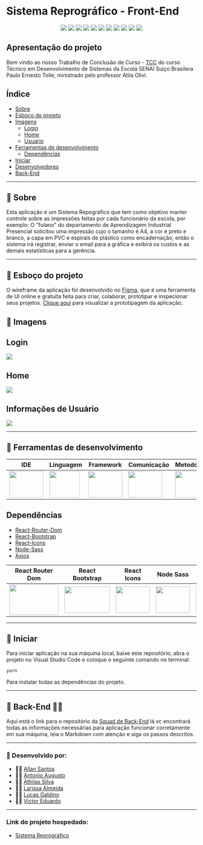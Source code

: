 # Sistema Reprográfico - Front-End

<div align="center">
  <img src="https://img.shields.io/badge/HTML5-E34F26?style=for-the-badge&logo=html5&logoColor=white">  <img src="https://img.shields.io/badge/Sass-CC6699?style=for-the-badge&logo=sass&logoColor=white">  <img src="https://img.shields.io/badge/JavaScript-323330?style=for-the-badge&logo=javascript&logoColor=F7DF1E">  <img src="https://img.shields.io/badge/Visual_Studio_Code-0078D4?style=for-the-badge&logo=visual%20studio%20code&logoColor=white">  <img src="https://img.shields.io/badge/React-20232A?style=for-the-badge&logo=react&logoColor=61DAFB">  <img src="https://img.shields.io/badge/npm-CB3837?style=for-the-badge&logo=npm&logoColor=white">  <img src="https://img.shields.io/badge/Yarn-2C8EBB?style=for-the-badge&logo=yarn&logoColor=white">  <img src="https://img.shields.io/badge/Bootstrap-563D7C?style=for-the-badge&logo=bootstrap&logoColor=white">  <img src="https://img.shields.io/badge/Git-F05032?style=for-the-badge&logo=git&logoColor=white">  <img src="https://img.shields.io/badge/GitHub-100000?style=for-the-badge&logo=github&logoColor=white">  <img src="https://img.shields.io/badge/Figma-F24E1E?style=for-the-badge&logo=figma&logoColor=white">  
</div>

## Apresentação do projeto

Bem vindo ao nosso Trabalho de Conclusão de Curso - [TCC](https://www.significados.com.br/tcc/) do curso Técnico em Desenvolvimento de Sistemas da Escola SENAI Suiço Brasilera Paulo Ernesto Tolle, ministrado pelo professor Atila Olivi.

## Índice

- [Sobre](#sobre)
- [Esboço do projeto](#esboco)
- [Imagens](#img)
    - [Login](#login)
    - [Home](#home)
    - [Usuario](#usuario)
- [Ferramentas de desenvolvimento](#ferramentas)
    - [Dependências](#dependencias)
- [Iniciar](#iniciar)
- [Desenvolvedores](#devs)
- [Back-End](#back)

<hr>

## <a name="sobre"></a> 📌 Sobre

Esta aplicação é um Sistema Repográfico que tem como objetivo manter controle sobre as impressões feitas por cada funcionário da escola, por exemplo: O "fulano" do departamento de Aprendizagem Industrial Presencial solicitou uma impressão cujo o tamanho é A4, a cor é preto e branco, a capa em PVC e espirais de plástico como encadernação, então o sistema irá registrar, enviar o email para a gráfica e exibirá os custos e as demais estatísticas para a gerência.

<hr>

## <a name="esboco"></a> 📌 Esboço do projeto

O wireframe da aplicação foi desenvolvido no [Figma](https://www.figma.com/), que é uma ferramenta de UI online e gratuita feita para criar, colaborar, prototipar e inspecionar seus projetos. [Clique aqui](https://www.figma.com/proto/oDYXcKoM97KngkCjldFi5h/Prot%C3%B3tipo---Sistema-Reprogr%C3%A1fico-(vers%C3%A3o-2)?node-id=1%3A1441&scaling=scale-down&page-id=1%3A4) para visualizar a prototipagem da aplicação.

## <a name="img"></a> 📌 Imagens

## <a name="login"></a> Login

<div>
  <img src="https://user-images.githubusercontent.com/71888055/143896185-3d08ca8d-fb24-44d6-ba65-09e497eebd2d.png">
</div>

## <a name="home"></a> Home

<div>
  <img src="https://user-images.githubusercontent.com/71888055/143896846-041d7194-450a-4976-a730-885715976c8d.png">
</div>

## <a name="usuario"></a> Informações de Usuário

<div>
  <img src="https://user-images.githubusercontent.com/71888055/143897541-0914123a-b421-471c-9ffd-63826b226ffd.png">
</div>

<hr>

## <a name="ferramentas"></a> 📌 Ferramentas de desenvolvimento

<table align="center">
  <thead>
    <th>IDE</th>
    <th>Linguagem</th>
    <th>Framework</th>
    <th>Comunicação</th>
    <th>Metodologia</th>
    <th>Organização</th>
  </thead>
  
  <tbody>
    <tr>
      <td>
        <a href="https://code.visualstudio.com/">
          <img src="https://user-images.githubusercontent.com/71888055/143903309-41cb54ab-8c2f-4726-aa85-9ada8970954c.png" height="70" width="90" />
        </a>
      </td>
      <td>
        <a href="https://www.javascript.com/">
          <img src="https://user-images.githubusercontent.com/71888055/143905133-c5fc9b1d-b4ab-4ca0-844d-52977cc75bec.png" height="70" width="80" />
        </a>
      </td>
      <td>
        <a href="https://pt-br.reactjs.org/">
          <img src="https://user-images.githubusercontent.com/71888055/143904388-906b9cab-64d4-4908-a44f-c83f7e4dbc91.png" height="70" width="90" />
        </a>
      </td>
      <td>
        <a href="https://www.microsoft.com/pt-br/microsoft-teams/log-in">
          <img src="https://user-images.githubusercontent.com/71888055/143905593-393986cf-8273-4068-ac2d-53f51c925e98.png" height="70" width="90" />
        </a>
      </td>
      <td>
        <a href="https://blog.contaazul.com/metodologia-scrum">
          <img src="https://user-images.githubusercontent.com/71888055/143917962-c5068f89-62d9-4248-910f-09fb59e49e8c.png" height="70" width="90" />
        </a>
      </td>
      <td>
        <a href="https://trello.com/">
          <img src="https://user-images.githubusercontent.com/71888055/143919669-e1b17dcd-dc8c-4031-b0bc-dd1dc06ac03d.png" height="70" width="90" />
        </a>
      </td>
    </tr>
  </tbody>
</table>

## <a name="dependencias"></a> Dependências

- [React-Router-Dom](https://yarnpkg.com/package/react-router-dom)
- [React-Bootstrap](https://yarnpkg.com/package/bootstrap)
- [React-Icons](https://yarnpkg.com/package/react-icons)
- [Node-Sass](https://yarnpkg.com/package/node-sass)
- [Axios](https://yarnpkg.com/package/axios)

<table align="center">
  <thead>
    <th>React Router Dom</th>
    <th>React Bootstrap</th>
    <th>React Icons</th>
    <th>Node Sass</th>
    <th>Axios</th>
  </thead>
  
  <tbody>
    <tr>
      <td>
        <img src="https://user-images.githubusercontent.com/71888039/143927451-a4457f9c-6446-494c-8ca8-62f5d93543f2.png" height="80" width="130" />
      </td>
      <td>
        <img src="https://user-images.githubusercontent.com/71888039/143927412-3d6a6062-694e-4d53-b67a-b8cfd38fd009.png" height="70" width="120" />
      </td>
      <td>
        <img src="https://user-images.githubusercontent.com/71888039/143928084-45c38a86-6ee6-47ea-a0ec-df60423bdd5b.png" height="70" width="90" />
      </td>
      <td>
        <img src="https://user-images.githubusercontent.com/71888039/143927518-65527671-a623-43e6-a0a2-82406614acbf.png" height="70" width="90" />
      </td>
      <td>
        <img src="https://user-images.githubusercontent.com/71888039/143927493-894f97d7-c35c-465e-bc78-afebcd8f48fe.jpg" height="70" width="90" />
      </td>
    </tr>
  </tbody>
</table>

<hr>

## <a name="iniciar"></a> 📌 Iniciar

Para iniciar aplicação na sua máquina local, baixe este repositório, abra o projeto no Visual Studio Code e coloque o seguinte comando no terminal:

`` yarn ``

Para instalar todas as dependências do projeto.

<hr>

## <a name="back"></a> 📌 Back-End 👨‍💻

Aqui está o link para o repositório da [Squad de Back-End](https://github.com/Squad-Back-End/reprography-nodejs) lá vc encontrará todas as informações necessárias para aplicação funcionar corretamente em sua máquina, leia o Markdown com atenção e siga os passos descritos.

<hr>

### <a name="devs"></a> 📌 Desenvolvido por:

- 👨‍💻 [Allan Santos](https://github.com/Dev-allanSantos)
- 👨‍💻 [Antonio Augusto](https://github.com/Antonio1711)
- 👨‍💻 [Athilas Silva](https://github.com/Athilas-Silva)
- 👩‍💻 [Larissa Almeida](https://github.com/larizwn)
- 👨‍💻 [Lucas Galdino](https://github.com/LucasGaldinno)
- 👨‍💻 [Victor Eduardo](https://github.com/ViictorSR388)

<hr>

### Link do projeto hospedado:
- [Sistema Reprográfico]()
